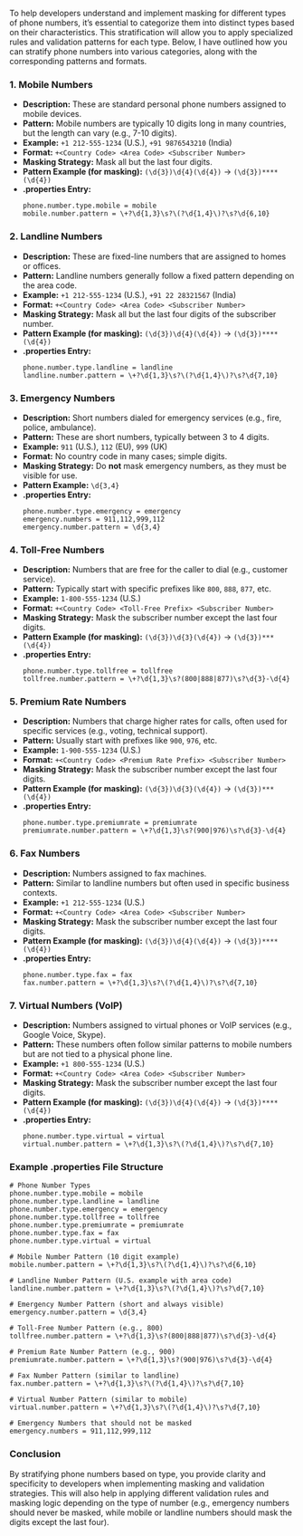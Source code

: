 To help developers understand and implement masking for different types of phone numbers, it’s essential to categorize them into distinct types based on their characteristics. This stratification will allow you to apply specialized rules and validation patterns for each type. Below, I have outlined how you can stratify phone numbers into various categories, along with the corresponding patterns and formats.

### 1. **Mobile Numbers**
   - **Description:** These are standard personal phone numbers assigned to mobile devices.
   - **Pattern:** Mobile numbers are typically 10 digits long in many countries, but the length can vary (e.g., 7-10 digits).
   - **Example:** `+1 212-555-1234` (U.S.), `+91 9876543210` (India)
   - **Format:** `+<Country Code> <Area Code> <Subscriber Number>`
   - **Masking Strategy:** Mask all but the last four digits. 
   - **Pattern Example (for masking):** `(\d{3})\d{4}(\d{4})` → `(\d{3})****(\d{4})`
   - **.properties Entry:**
     ```properties
     phone.number.type.mobile = mobile
     mobile.number.pattern = \+?\d{1,3}\s?\(?\d{1,4}\)?\s?\d{6,10}
     ```

### 2. **Landline Numbers**
   - **Description:** These are fixed-line numbers that are assigned to homes or offices.
   - **Pattern:** Landline numbers generally follow a fixed pattern depending on the area code.
   - **Example:** `+1 212-555-1234` (U.S.), `+91 22 28321567` (India)
   - **Format:** `+<Country Code> <Area Code> <Subscriber Number>`
   - **Masking Strategy:** Mask all but the last four digits of the subscriber number.
   - **Pattern Example (for masking):** `(\d{3})\d{4}(\d{4})` → `(\d{3})****(\d{4})`
   - **.properties Entry:**
     ```properties
     phone.number.type.landline = landline
     landline.number.pattern = \+?\d{1,3}\s?\(?\d{1,4}\)?\s?\d{7,10}
     ```

### 3. **Emergency Numbers**
   - **Description:** Short numbers dialed for emergency services (e.g., fire, police, ambulance).
   - **Pattern:** These are short numbers, typically between 3 to 4 digits.
   - **Example:** `911` (U.S.), `112` (EU), `999` (UK)
   - **Format:** No country code in many cases; simple digits.
   - **Masking Strategy:** Do **not** mask emergency numbers, as they must be visible for use.
   - **Pattern Example:** `\d{3,4}`
   - **.properties Entry:**
     ```properties
     phone.number.type.emergency = emergency
     emergency.numbers = 911,112,999,112
     emergency.number.pattern = \d{3,4}
     ```

### 4. **Toll-Free Numbers**
   - **Description:** Numbers that are free for the caller to dial (e.g., customer service).
   - **Pattern:** Typically start with specific prefixes like `800`, `888`, `877`, etc.
   - **Example:** `1-800-555-1234` (U.S.)
   - **Format:** `+<Country Code> <Toll-Free Prefix> <Subscriber Number>`
   - **Masking Strategy:** Mask the subscriber number except the last four digits.
   - **Pattern Example (for masking):** `(\d{3})\d{3}(\d{4})` → `(\d{3})***(\d{4})`
   - **.properties Entry:**
     ```properties
     phone.number.type.tollfree = tollfree
     tollfree.number.pattern = \+?\d{1,3}\s?(800|888|877)\s?\d{3}-\d{4}
     ```

### 5. **Premium Rate Numbers**
   - **Description:** Numbers that charge higher rates for calls, often used for specific services (e.g., voting, technical support).
   - **Pattern:** Usually start with prefixes like `900`, `976`, etc.
   - **Example:** `1-900-555-1234` (U.S.)
   - **Format:** `+<Country Code> <Premium Rate Prefix> <Subscriber Number>`
   - **Masking Strategy:** Mask the subscriber number except the last four digits.
   - **Pattern Example (for masking):** `(\d{3})\d{3}(\d{4})` → `(\d{3})***(\d{4})`
   - **.properties Entry:**
     ```properties
     phone.number.type.premiumrate = premiumrate
     premiumrate.number.pattern = \+?\d{1,3}\s?(900|976)\s?\d{3}-\d{4}
     ```

### 6. **Fax Numbers**
   - **Description:** Numbers assigned to fax machines.
   - **Pattern:** Similar to landline numbers but often used in specific business contexts.
   - **Example:** `+1 212-555-1234` (U.S.)
   - **Format:** `+<Country Code> <Area Code> <Subscriber Number>`
   - **Masking Strategy:** Mask the subscriber number except the last four digits.
   - **Pattern Example (for masking):** `(\d{3})\d{4}(\d{4})` → `(\d{3})****(\d{4})`
   - **.properties Entry:**
     ```properties
     phone.number.type.fax = fax
     fax.number.pattern = \+?\d{1,3}\s?\(?\d{1,4}\)?\s?\d{7,10}
     ```

### 7. **Virtual Numbers (VoIP)**
   - **Description:** Numbers assigned to virtual phones or VoIP services (e.g., Google Voice, Skype).
   - **Pattern:** These numbers often follow similar patterns to mobile numbers but are not tied to a physical phone line.
   - **Example:** `+1 800-555-1234` (U.S.)
   - **Format:** `+<Country Code> <Area Code> <Subscriber Number>`
   - **Masking Strategy:** Mask the subscriber number except the last four digits.
   - **Pattern Example (for masking):** `(\d{3})\d{4}(\d{4})` → `(\d{3})****(\d{4})`
   - **.properties Entry:**
     ```properties
     phone.number.type.virtual = virtual
     virtual.number.pattern = \+?\d{1,3}\s?\(?\d{1,4}\)?\s?\d{7,10}
     ```

### Example .properties File Structure

```properties
# Phone Number Types
phone.number.type.mobile = mobile
phone.number.type.landline = landline
phone.number.type.emergency = emergency
phone.number.type.tollfree = tollfree
phone.number.type.premiumrate = premiumrate
phone.number.type.fax = fax
phone.number.type.virtual = virtual

# Mobile Number Pattern (10 digit example)
mobile.number.pattern = \+?\d{1,3}\s?\(?\d{1,4}\)?\s?\d{6,10}

# Landline Number Pattern (U.S. example with area code)
landline.number.pattern = \+?\d{1,3}\s?\(?\d{1,4}\)?\s?\d{7,10}

# Emergency Number Pattern (short and always visible)
emergency.number.pattern = \d{3,4}

# Toll-Free Number Pattern (e.g., 800)
tollfree.number.pattern = \+?\d{1,3}\s?(800|888|877)\s?\d{3}-\d{4}

# Premium Rate Number Pattern (e.g., 900)
premiumrate.number.pattern = \+?\d{1,3}\s?(900|976)\s?\d{3}-\d{4}

# Fax Number Pattern (similar to landline)
fax.number.pattern = \+?\d{1,3}\s?\(?\d{1,4}\)?\s?\d{7,10}

# Virtual Number Pattern (similar to mobile)
virtual.number.pattern = \+?\d{1,3}\s?\(?\d{1,4}\)?\s?\d{7,10}

# Emergency Numbers that should not be masked
emergency.numbers = 911,112,999,112
```

### Conclusion

By stratifying phone numbers based on type, you provide clarity and specificity to developers when implementing masking and validation strategies. This will also help in applying different validation rules and masking logic depending on the type of number (e.g., emergency numbers should never be masked, while mobile or landline numbers should mask the digits except the last four).